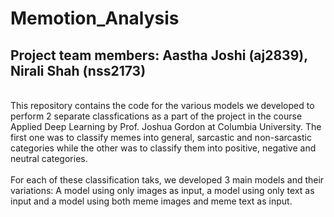 # Memotion_Analysis
## Project team members: Aastha Joshi (aj2839), Nirali Shah (nss2173)
<br>
This repository contains the code for the various models we developed to perform 2 separate classfications as a part of the project in the course Applied Deep Learning by Prof. Joshua Gordon at Columbia University. The first one was to classify memes into general, sarcastic and non-sarcastic categories while the other was to classify them into positive, negative and neutral categories.
<br>
<br> 
For each of these classification taks, we developed 3 main models and their variations: A model using only images as input, a model using only text as input and a model using both meme images and meme text as input.
